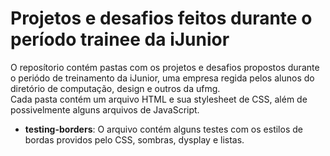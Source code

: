 # Projetos e desafios feitos durante o período trainee da iJunior
O reposítorio contém pastas com os projetos e desafios propostos durante o periódo de treinamento da iJunior, uma empresa regida pelos alunos do diretório de computação, design e outros da ufmg.  
Cada pasta contém um arquivo HTML e sua stylesheet de CSS, além de possivelmente alguns arquivos de JavaScript.  
  
- **testing-borders**: O arquivo contém alguns testes com os estilos de bordas providos pelo CSS, sombras, dysplay e listas.
